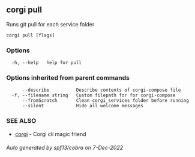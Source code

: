## corgi pull

Runs git pull for each service folder

```
corgi pull [flags]
```

### Options

```
  -h, --help   help for pull
```

### Options inherited from parent commands

```
      --describe          Describe contents of corgi-compose file
  -f, --filename string   Custom filepath for for corgi-compose
      --fromScratch       Clean corgi_services folder before running
      --silent            Hide all welcome messages
```

### SEE ALSO

* [corgi](corgi.md)	 - Corgi cli magic friend

###### Auto generated by spf13/cobra on 7-Dec-2022
